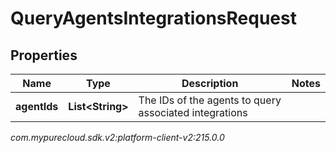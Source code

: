 # QueryAgentsIntegrationsRequest


## Properties

| Name | Type | Description | Notes |
| ------------ | ------------- | ------------- | ------------- |
| **agentIds** | **List&lt;String&gt;** | The IDs of the agents to query associated integrations |  |




_com.mypurecloud.sdk.v2:platform-client-v2:215.0.0_
